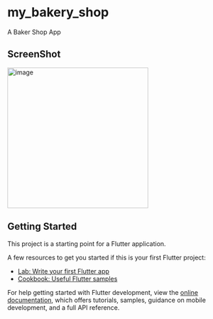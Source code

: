 # my_bakery_shop

A Baker Shop App

## ScreenShot
<img width="317" alt="image" src="https://github.com/user-attachments/assets/639856d8-bff0-415e-9ae3-3d0f1f7c68b0">


## Getting Started

This project is a starting point for a Flutter application.

A few resources to get you started if this is your first Flutter project:

- [Lab: Write your first Flutter app](https://docs.flutter.dev/get-started/codelab)
- [Cookbook: Useful Flutter samples](https://docs.flutter.dev/cookbook)

For help getting started with Flutter development, view the
[online documentation](https://docs.flutter.dev/), which offers tutorials,
samples, guidance on mobile development, and a full API reference.
